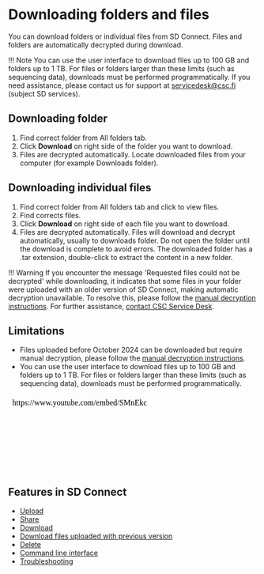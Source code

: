 # Downloading folders and files

You can download folders or individual files from SD Connect. Files and folders are automatically decrypted during download.

!!! Note
    You can use the user interface to download files up to 100 GB and folders up to 1 TB. For files or folders larger than these limits (such as sequencing data),          downloads must be performed programmatically. If you need assistance, please contact us for support at servicedesk@csc.fi (subject SD services).

## Downloading folder

1. Find correct folder from All folders tab.
2. Click **Download** on right side of the folder you want to download.
3. Files are decrypted automatically. Locate downloaded files from your computer (for example Downloads folder).

## Downloading individual files

1. Find correct folder from All folders tab and click to view files.
2. Find corrects files.
3. Click **Download** on right side of each file you want to download.
4. Files are decrypted automatically. Files will download and decrypt automatically, usually to downloads folder. Do not open the folder until the download is complete to avoid errors. The downloaded folder has a .tar extension, double-click to extract the content in a new folder.

!!! Warning
    If you encounter the message 'Requested files could not be decrypted' while downloading, it indicates that some files in your folder were uploaded with an older version of SD Connect, making automatic decryption unavailable. To resolve this, please follow the [manual decryption instructions](sd-connect-download-old-version.md). For further assistance, [contact CSC Service Desk](../../support/contact.md).

## Limitations

* Files uploaded before October 2024 can be downloaded but require manual decryption, please follow the [manual decryption instructions](sd-connect-download-old-version.md).
* You can use the user interface to download files up to 100 GB and folders up to 1 TB. For files or folders larger than these limits (such as sequencing data),          downloads must be performed programmatically. 

<iframe width="280" height="155" srcdoc="https://www.youtube.com/embed/SMnEkcS_HJw" title="YouTube video player" frameborder="0" allow="accelerometer; autoplay; clipboard-write; encrypted-media; gyroscope; picture-in-picture" allowfullscreen></iframe>

## Features in SD Connect

* [Upload](./sd-connect-upload.md)
* [Share](./sd-connect-share.md)
* [Download](./sd-connect-download.md)
* [Download files uploaded with previous version](./sd-connect-download-old-version.md)
* [Delete](./sd-connect-delete.md)
* [Command line interface](./sd-connect-command-line-interface.md)
* [Troubleshooting](./sd-connect-troubleshooting.md)
